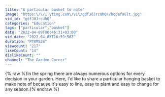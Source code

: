 ```yaml
---
title: "A particular basket to note"
image: "https:\/\/i.ytimg.com\/vi\/gdfJ0JrcUhQ\/hqdefault.jpg"
vid_id: "gdfJ0JrcUhQ"
categories: "Education"
tags: ["particular","basket"]
date: "2022-04-09T00:46:31+03:00"
vid_date: "2022-04-05T16:59:56Z"
duration: "PT8M52S"
viewcount: "217"
likeCount: "14"
dislikeCount: ""
channel: "The Garden Corner"
---
```

{% raw %}In the spring there are always numerous options for every decision in your garden. Here, I'd like to share a particular hanging basket to make note of because it's easy to line, easy to plant and easy to change for any season.{% endraw %}
